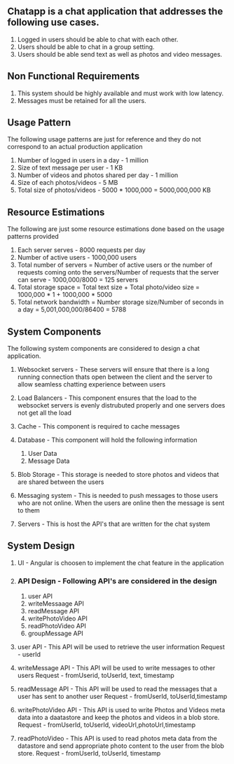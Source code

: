 ## Chatapp is a chat application that addresses the following use cases.

1. Logged in users should be able to chat with each other.
2. Users should be able to chat in a group setting.
3. Users should be able send text as well as photos and video messages.

## Non Functional Requirements

1. This system should be highly available and must work with low latency.
2. Messages must be retained for all the users.

## Usage Pattern

The following usage patterns are just for reference and they do not correspond to an actual production application

1. Number of logged in users in a day - 1 million
2. Size of text message per user - 1 KB
3. Number of videos and photos shared per day - 1 million
4. Size of each photos/videos - 5 MB 
5. Total size of photos/videos - 5000 * 1000,000 = 5000,000,000 KB

## Resource Estimations

The following are just some resource estimations done based on the usage patterns provided

1. Each server serves - 8000 requests per day
2. Number of active users - 1000,000 users
3. Total number of servers = Number of active users or the number of requests coming onto the servers/Number of requests that the server can serve - 1000,000/8000 = 125 servers
4. Total storage space = Total text size + Total photo/video size = 1000,000 * 1 + 1000,000 * 5000
5. Total network bandwidth = Number storage size/Number of seconds in a day =  5,001,000,000/86400 = 5788 

## System Components

The following system components are considered to design a chat application.

1. Websocket servers - These servers will ensure that there is a long running connection thats open between the client and the server to allow seamless chatting experience between users
2. Load Balancers - This component ensures that the load to the websocket servers is evenly distrubuted properly and one servers does not get all the load
3. Cache - This component is required to cache messages 
4. Database - This component will hold the following information

   1. User Data
   2. Message Data
   
5. Blob Storage - This storage is needed to store photos and videos that are shared between the users
6. Messaging system - This is needed to push messages to those users who are not online. When the users are online then the message is sent to them
7. Servers - This is host the API's that are written for the chat system

## System Design

1. UI - Angular is choosen to implement the chat feature in the application
2. ### API Design - Following API's are considered in the design
   1. user API
   2. writeMessaage API
   3. readMessage API
   4. writePhotoVideo API
   5. readPhotoVideo API
   6. groupMessage API
   
 8. user API - This API will be used to retrieve the user information
    Request - userId
    
 9. writeMessage API - This API will be used to write messages to other users
    Request - fromUserid, toUserId, text, timestamp
    
 10. readMessage API - This API will be used to read the messages that a user has sent to another user
     Request - fromUserId, toUserId,timestamp
     
 11. writePhotoVideo API - This API is used to write Photos and Videos meta data into a daatastore and keep the photos and videos in a blob store.
     Request -  fromUserId, toUserId, videoUrl,photoUrl,timestamp
 
 12. readPhotoVideo  - This API is used to read photos meta data from the datastore and send appropriate photo content to the user from the blob store.
     Request - fromUserId, toUserId, timestamp
     
     
    
